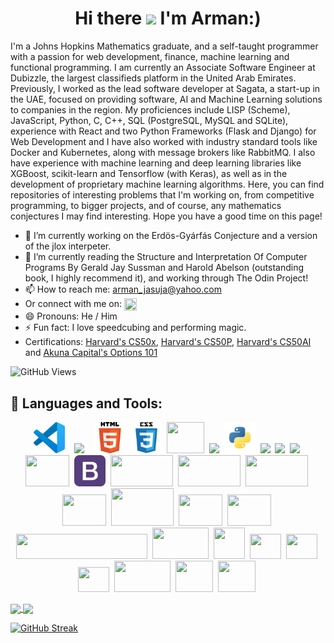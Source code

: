 <meta name="google-site-verification" content="HAPvBNah0T3IZn8aNZAiTAHtgDR89NqsQFvJ3plTL98" />
<h1 align = center>Hi there <img src="https://raw.githubusercontent.com/iampavangandhi/iampavangandhi/master/gifs/Hi.gif" width="30px"> I'm Arman:)</h1>
I'm a Johns Hopkins Mathematics graduate, and a self-taught programmer with a passion for web development, finance, machine learning and functional programming. I am currently an Associate Software Engineer at Dubizzle, the largest classifieds platform in the United Arab Emirates. Previously, I worked as the lead software developer at Sagata, a start-up in the UAE, focused on providing software, AI and Machine Learning solutions to companies in the region. My proficiences include LISP (Scheme), JavaScript, Python, C, C++, SQL (PostgreSQL, MySQL and SQLite), experience with React and two Python Frameworks (Flask and Django) for Web Development and I have also worked with industry standard tools like Docker and Kubernetes, along with message brokers like RabbitMQ. I also have experience with machine learning and deep learning libraries like XGBoost, scikit-learn and Tensorflow (with Keras), as well as in the development of proprietary machine learning algorithms. Here, you can find repositories of interesting problems that I'm working on, from competitive programming, to bigger projects, and of course, any mathematics conjectures I may find interesting.
Hope you have a good time on this page!

- 🔭 I’m currently working on the Erdös-Gyárfás Conjecture and a version of the jlox interpeter.
- 🌱 I’m currently reading the Structure and Interpretation Of Computer Programs By Gerald Jay Sussman and Harold Abelson (outstanding book, I highly recommend it), and working through The Odin Project!
- 📫 How to reach me: arman_jasuja@yahoo.com
- Or connect with me on: <a href = "https://www.linkedin.com/in/arman-jasuja-b501a71a2/"><img align = "center" width = 20px height = 20px src="https://upload.wikimedia.org/wikipedia/commons/c/ca/LinkedIn_logo_initials.png"></a>
- 😄 Pronouns: He / Him
- ⚡ Fun fact: I love speedcubing and performing magic.
- Certifications: <a href = "https://certificates.cs50.io/393b6372-f03a-4553-a8de-fe695869f6d7.pdf?size=letter"> Harvard's CS50x</a>, <a href="https://certificates.cs50.io/f2c85303-cdd9-4371-91d5-145f6111a313.pdf?size=letter"> Harvard's CS50P</a>, <a href = "https://certificates.cs50.io/c771bc2e-92b6-432b-b862-7503c8fdb56c.pdf?size=letter"> Harvard's CS50AI</a> and <a href = "https://akunacapital.teachable.com/courses/837423/certificate">Akuna Capital's Options 101</a>

![GitHub Views](https://komarev.com/ghpvc/?username=armurox&color=green)


## 🧰 Languages and Tools:
<p align="center">
  <img width=50px src="https://raw.githubusercontent.com/github/explore/80688e429a7d4ef2fca1e82350fe8e3517d3494d/topics/visual-studio-code/visual-studio-code.png">&nbsp;&nbsp;&nbsp;
  <img width=50px src="https://upload.wikimedia.org/wikipedia/commons/0/08/EmacsIcon.svg">&nbsp;&nbsp;&nbsp;
  <img width=50px src="https://raw.githubusercontent.com/github/explore/80688e429a7d4ef2fca1e82350fe8e3517d3494d/topics/html/html.png">&nbsp;
  <img width=50px src="https://raw.githubusercontent.com/github/explore/80688e429a7d4ef2fca1e82350fe8e3517d3494d/topics/css/css.png">&nbsp;
  <img width = 60px height = 50px src = "https://upload.wikimedia.org/wikipedia/commons/9/96/Sass_Logo_Color.svg">&nbsp;
  <img width = 50px src = "https://upload.wikimedia.org/wikipedia/commons/6/6a/JavaScript-logo.png">&nbsp;
  <img width=50px src="https://raw.githubusercontent.com/github/explore/80688e429a7d4ef2fca1e82350fe8e3517d3494d/topics/python/python.png">&nbsp;
  <img width=50px src="https://upload.wikimedia.org/wikipedia/commons/1/18/C_Programming_Language.svg">&nbsp;
  <img width=50px src = "https://upload.wikimedia.org/wikipedia/commons/1/18/ISO_C%2B%2B_Logo.svg">&nbsp;
  <img width=50px src="https://upload.wikimedia.org/wikipedia/commons/3/39/Lambda_lc.svg">&nbsp;
  <img width = 70px height = 50px src = "https://upload.wikimedia.org/wikipedia/commons/a/a7/React-icon.svg">&nbsp;
  <img width=50px src="https://raw.githubusercontent.com/github/explore/80688e429a7d4ef2fca1e82350fe8e3517d3494d/topics/bootstrap/bootstrap.png">&nbsp;
  <img width=100px height = 50px src = "https://upload.wikimedia.org/wikipedia/commons/3/3c/Flask_logo.svg">&nbsp;
  <img width=100px height = 50px src = "https://static.djangoproject.com/img/logos/django-logo-negative.png">&nbsp;
  <img width = 100px height = 50px src = "https://upload.wikimedia.org/wikipedia/commons/3/38/SQLite370.svg">&nbsp;
  <img width = 70px height = 50px src = "https://upload.wikimedia.org/wikipedia/commons/2/29/Postgresql_elephant.svg">&nbsp;
  <img width = 100px height = 60px src = "https://upload.wikimedia.org/wikipedia/commons/0/0a/MySQL_textlogo.svg">&nbsp;
  <img width = 70px height = 50px src = "https://www.vectorlogo.zone/logos/supabase/supabase-icon.svg">&nbsp;
  <img width = 70px height = 50px src = "https://upload.wikimedia.org/wikipedia/commons/6/64/Logo-redis.svg">&nbsp;
  <img width = 210px height = 40px src = "https://upload.wikimedia.org/wikipedia/commons/7/71/RabbitMQ_logo.svg">&nbsp;
  <img width = 90px height = 50px src = "https://upload.wikimedia.org/wikipedia/en/f/f4/Docker_logo.svg">&nbsp;
  <img width = 50px height = 50px src = "https://upload.wikimedia.org/wikipedia/commons/3/39/Kubernetes_logo_without_workmark.svg">&nbsp;
  <img width = 50px height = 40px src = "https://upload.wikimedia.org/wikipedia/commons/9/93/Amazon_Web_Services_Logo.svg">&nbsp;
  <img width = 50px height = 40px src = "https://upload.wikimedia.org/wikipedia/commons/c/c5/Nginx_logo.svg">&nbsp;
  <img width = 50px height = 40px src = "https://upload.wikimedia.org/wikipedia/commons/a/af/OpenResty_logo.png">&nbsp;
  <img width = 90px height = 50px src = "https://upload.wikimedia.org/wikipedia/commons/5/5e/Vercel_logo_black.svg">&nbsp;
  <img width = 60px height = 50px src = "https://upload.wikimedia.org/wikipedia/commons/2/2d/Tensorflow_logo.svg">&nbsp;
  <img width = 60px height = 50px src = "https://upload.wikimedia.org/wikipedia/commons/a/ae/Keras_logo.svg">&nbsp;
</p>

<a href="https://github.com/anuraghazra/convoychat">
  <img height=200 align="center" src="https://github-readme-stats.vercel.app/api/top-langs?username=armurox&layout=compact&langs_count=8&card_width=320&theme=radical" />
</a>

<a href="https://github.com/armurox/github-readme-stats">
  <img height=200 align="center" src="https://github-readme-stats.vercel.app/api?username=armurox&theme=radical" />
</a>

[![GitHub Streak](https://streak-stats.demolab.com/?user=armurox&theme=radical)](https://git.io/streak-stats)
